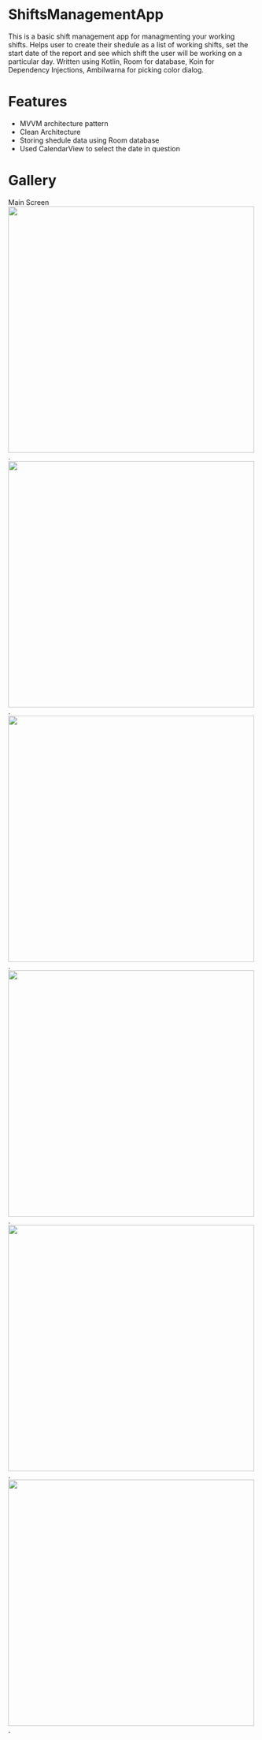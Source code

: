 # ShiftsManagementApp

This is a basic shift management app for managmenting your working shifts.
Helps user to create their shedule as a list of working shifts, set the start date of the report and see which shift the user will be working on a particular day.
Written using Kotlin, Room for database, Koin for Dependency Injections, Ambilwarna for picking color dialog.

# Features
- MVVM architecture pattern
- Clean Architecture
- Storing shedule data using Room database
- Used CalendarView to select the date in question

# Gallery
Main Screen
<img src="screenshots/Screenshot_20230927_232907.png" width="500">.
<img src="screenshots/Screenshot_20230927_232943.png" width="500">.
<img src="screenshots/Screenshot_20230927_233005.png" width="500">.
<img src="screenshots/Screenshot_20230927_233136.png" width="500">.
<img src="screenshots/Screenshot_20230927_233208.png" width="500">.
<img src="screenshots/Screenshot_20230927_233218.png" width="500">.


  
